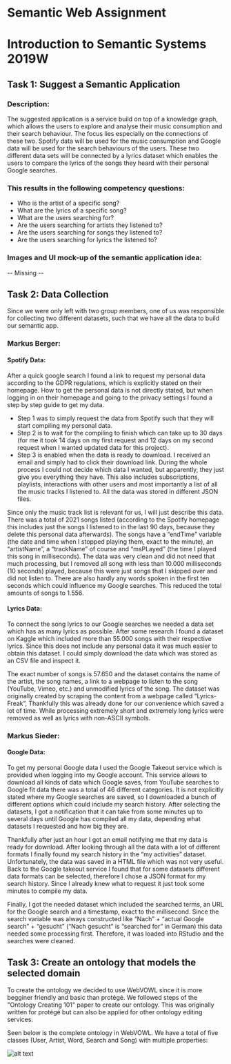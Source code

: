 # Semantic Web Assignment
# Introduction to Semantic Systems 2019W

## Task 1: Suggest a Semantic Application
### Description:
The suggested application is a service build on top of a knowledge graph, which allows the users to explore and analyse their music consumption and their search behaviour. The focus lies especially on the connections of these two. Spotify data will be used for the music consumption and Google data will be used for the search behaviours of the users. These two different data sets will be connected by a lyrics dataset which enables the users to compare the lyrics of the songs they heard with their personal Google searches.

### This results in the following competency questions:
- Who is the artist of a specific song?
- What are the lyrics of a specific song?
- What are the users searching for?
- Are the users searching for artists they listened to?
- Are the users searching for songs they listened to?
- Are the users searching for lyrics the listened to?

### Images and UI mock-up of the semantic application idea:
-- Missing --
 
## Task 2: Data Collection
Since we were only left with two group members, one of us was responsible for collecting two different datasets, such that we have all the data to build our semantic app.
### Markus Berger:
#### Spotify Data:
After a quick google search I found a link to request my personal data according to the GDPR regulations, which is explicitly stated on their homepage. How to get the personal data is not directly stated, but when logging in on their homepage and going to the privacy settings I found a step by step guide to get my data.
- Step 1 was to simply request the data from Spotify such that they will start compiling my personal data.
- Step 2 is to wait for the compiling to finish which can take up to 30 days (for me it took 14 days on my first request and 12 days on my second request when I wanted updated data for this project).
- Step 3 is enabled when the data is ready to download. I received an email and simply had to click their download link.
During the whole process I could not decide which data I wanted, but apparently, they just give you everything they have. This also includes subscriptions, playlists, interactions with other users and most importantly a list of all the music tracks I listened to. All the data was stored in different JSON files.

Since only the music track list is relevant for us, I will just describe this data. There was a total of 2021 songs listed (according to the Spotify homepage this includes just the songs I listened to in the last 90 days, because they delete this personal data afterwards). The songs have a “endTime” variable (the date and time when I stopped playing them, exact to the minute), an “artistName”, a “trackName” of course and “msPLayed” (the time I played this song in milliseconds).
The data was very clean and did not need that much processing, but I removed all song with less than 10.000 milliseconds (10 seconds) played, because this were just songs that I skipped over and did not listen to. There are also hardly any words spoken in the first ten seconds which could influence my Google searches. This reduced the total amounts of songs to 1.556.

#### Lyrics Data:
To connect the song lyrics to our Google searches we needed a data set which has as many lyrics as possible. After some research I found a dataset on Kaggle which included more than 55.000 songs with their respective lyrics. Since this does not include any personal data it was much easier to obtain this dataset. I could simply download the data which was stored as an CSV file and inspect it.

The exact number of songs is 57.650 and the dataset contains the name of the artist, the song names, a link to a webpage to listen to the song (YouTube, Vimeo, etc.) and unmodified lyrics of the song. The dataset was originally created by scraping the content from a webpage called “Lyrics-Freak”, Thankfully this was already done for our convenience which saved a lot of time.
While processing extremely short and extremely long lyrics were removed as well as lyrics with non-ASCII symbols.

### Markus Sieder:
#### Google Data:
To get my personal Google data I used the Google Takeout service which is provided when logging into my Google account. This service allows to download all kinds of data which Google saves, from YouTube searches to Google fit data there was a total of 46 different categories. It is not explicitly stated where my Google searches are saved, so I downloaded a bunch of different options which could include my search history. After selecting the datasets, I got a notification that it can take from some minutes up to several days until Google has compiled all my data, depending what datasets I requested and how big they are.

Thankfully after just an hour I got an email notifying me that my data is ready for download. After looking through all the data with a lot of different formats I finally found my search history in the “my activities” dataset. Unfortunately, the data was saved in a HTML file which was not very useful. Back to the Google takeout service I found that for some datasets different data formats can be selected, therefore I chose a JSON format for my search history. Since I already knew what to request it just took some minutes to compile my data.

Finally, I got the needed dataset which included the searched terms, an URL for the Google search and a timestamp, exact to the millisecond. Since the search variable was always constructed like “Nach” + “actual Google search” + “gesucht” (“Nach gesucht” is “searched for” in German) this data needed some processing first. Therefore, it was loaded into RStudio and the searches were cleaned.

## Task 3: Create an ontology that models the selected domain
To create the ontology we decided to use WebVOWL since it is more begginer friendly and basic than protégé. We followed steps of the "Ontology Creating 101" paper to create our ontology. This was originally written for protégé but can also be applied for other ontology editing services.

Seen below is the complete ontology in WebVOWL. We have a total of five classes (User, Artist, Word, Search and Song) with multiple properties:

![alt text](https://github.com/markus13erger/MCSB/master/MCSBOntology.png)
